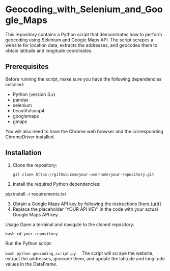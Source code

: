 # Geocoding_with_Selenium_and_Google_Maps


This repository contains a Python script that demonstrates how to perform geocoding using Selenium and Google Maps API. The script scrapes a website for location data, extracts the addresses, and geocodes them to obtain latitude and longitude coordinates.

## Prerequisites

Before running the script, make sure you have the following dependencies installed:

- Python (version 3.x)
- pandas
- selenium
- beautifulsoup4
- googlemaps
- gmaps

You will also need to have the Chrome web browser and the corresponding ChromeDriver installed.

## Installation

1. Clone the repository:

   ```bash
   git clone https://github.com/your-username/your-repository.git
   
2. Install the required Python dependencies:  

pip install -r requirements.txt

3. Obtain a Google Maps API key by following the instructions [here.([url](https://developers.google.com/maps/documentation/geocoding/get-api-key))]
4. Replace the placeholder 'YOUR API KEY' in the code with your actual Google Maps API key.

Usage
Open a terminal and navigate to the cloned repository:

``bash
cd your-repository  ``

Run the Python script:

``bash
python geocoding_script.py  ``
The script will scrape the website, extract the addresses, geocode them, and update the latitude and longitude values in the DataFrame.

